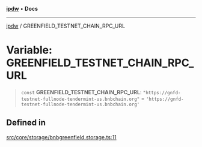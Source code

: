 [**ipdw**](../README.md) • **Docs**

***

[ipdw](../globals.md) / GREENFIELD\_TESTNET\_CHAIN\_RPC\_URL

# Variable: GREENFIELD\_TESTNET\_CHAIN\_RPC\_URL

> `const` **GREENFIELD\_TESTNET\_CHAIN\_RPC\_URL**: `"https://gnfd-testnet-fullnode-tendermint-us.bnbchain.org"` = `'https://gnfd-testnet-fullnode-tendermint-us.bnbchain.org'`

## Defined in

[src/core/storage/bnbgreenfield.storage.ts:11](https://github.com/ansi-code/ipdw/blob/01fadcc9abca9fbd90e38855b259b101aa727349/src/core/storage/bnbgreenfield.storage.ts#L11)
